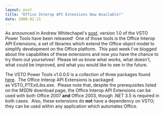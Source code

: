 ```yaml
---
layout: post
title: "Office Interop API Extensions Now Available!"
date: 2008-02-21
---
```

<P>As announced in Andrew Whitechapel's <A class="" title="VSTO/VSTA Power Tools v1.0" href="http://blogs.msdn.com/andreww/archive/2008/02/21/vsto-vsta-power-tools-v1-0.aspx" mce_href="http://blogs.msdn.com/andreww/archive/2008/02/21/vsto-vsta-power-tools-v1-0.aspx">post</A>, version 1.0 of the VSTO Power Tools have been released!&nbsp; One of those tools is the Office Interop API Extensions, a set of libraries which extend the Office object model to simplify development on the Office platform.&nbsp; This past week I've blogged about the capabilities of these extensions and now you have the&nbsp;chance to try them out yourselves!&nbsp; Please let us know what works, what doesn't, what could be improved, and what you would like to see in the future.</P>
<P>The VSTO Power Tools v1.0.0.0 is a collection of three packages&nbsp;found <A class="" title="VSTO Power Tools v1.0.0.0" href="http://www.microsoft.com/downloads/details.aspx?FamilyId=46B6BF86-E35D-4870-B214-4D7B72B02BF9&amp;displaylang=en" mce_href="http://www.microsoft.com/downloads/details.aspx?FamilyId=46B6BF86-E35D-4870-B214-4D7B72B02BF9&amp;displaylang=en">here</A>.&nbsp; The&nbsp;Office Interop API Extensions is packaged as&nbsp;VSTO_PTExtLibs.exe.&nbsp; Please note that, despite the prerequisites listed on the MSDN download page, the Office Interop API Extensions can be used with both Office 2007 <STRONG>and</STRONG> Office 2003, though .NET 3.5 is&nbsp;required in both cases.&nbsp; Also, these extensions do <STRONG>not</STRONG> have a dependency on VSTO; they can be used within any application which automates Office.</P>